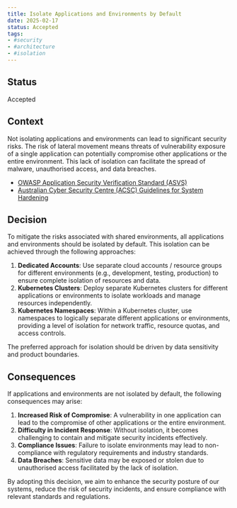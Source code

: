 ```yaml
---
title: Isolate Applications and Environments by Default
date: 2025-02-17
status: Accepted
tags:
- #security
- #architecture
- #isolation
---
```


## Status

Accepted

## Context

Not isolating applications and environments can lead to significant security risks. The risk of lateral movement means threats of vulnerability exposure of a single application can potentially compromise other applications or the entire environment. This lack of isolation can facilitate the spread of malware, unauthorised access, and data breaches.

- [OWASP Application Security Verification Standard (ASVS)](https://owasp.org/www-project-application-security-verification-standard/)
- [Australian Cyber Security Centre (ACSC) Guidelines for System Hardening](https://www.cyber.gov.au/resources-business-and-government/essential-cyber-security/ism/cyber-security-guidelines/guidelines-system-hardening)

## Decision

To mitigate the risks associated with shared environments, all applications and environments should be isolated by default. This isolation can be achieved through the following approaches:

1. **Dedicated Accounts**: Use separate cloud accounts / resource groups for different environments (e.g., development, testing, production) to ensure complete isolation of resources and data.
2. **Kubernetes Clusters**: Deploy separate Kubernetes clusters for different applications or environments to isolate workloads and manage resources independently.
3. **Kubernetes Namespaces**: Within a Kubernetes cluster, use namespaces to logically separate different applications or environments, providing a level of isolation for network traffic, resource quotas, and access controls.

The preferred approach for isolation should be driven by data sensitivity and product boundaries.

## Consequences

If applications and environments are not isolated by default, the following consequences may arise:

1. **Increased Risk of Compromise**: A vulnerability in one application can lead to the compromise of other applications or the entire environment.
2. **Difficulty in Incident Response**: Without isolation, it becomes challenging to contain and mitigate security incidents effectively.
3. **Compliance Issues**: Failure to isolate environments may lead to non-compliance with regulatory requirements and industry standards.
4. **Data Breaches**: Sensitive data may be exposed or stolen due to unauthorised access facilitated by the lack of isolation.

By adopting this decision, we aim to enhance the security posture of our systems, reduce the risk of security incidents, and ensure compliance with relevant standards and regulations.